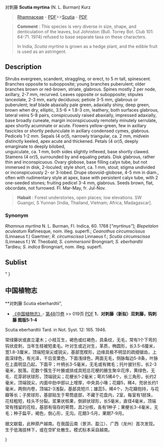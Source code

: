 对刺藤 **Scutia myrtina** (N. L. Burman) Kurz

> [Rhamnaceae](http://www.iplant.cn/info/Rhamnaceae?t=foc) - [PDF](http://www.iplant.cn/foc/pdf/Rhamnaceae.pdf)>>[Scutia](http://www.iplant.cn/info/Scutia?t=foc) - [PDF](http://www.iplant.cn/foc/pdf/Scutia.pdf)


> **Comment** : 
> This species is very diverse in size, shape, and denticulation of the leaves, but Johnston (Bull. Torrey Bot. Club 101: 64-71. 1974) refused to base separate taxa on these characters.
>
> In India, *Scutia myrtina* is grown as a hedge plant, and the edible fruit is used as an astringent.

## Description

Shrubs evergreen, scandent, straggling, or erect, to 5 m tall, spinescent. Branches opposite to subopposite; young branches puberulent; older branches brown or red-brown, striate, glabrous. Spines mostly 2 per node, axillary, 2-7 mm, recurved. Leaves opposite or subopposite; stipules lanceolate, 2-3 mm, early deciduous; petiole 3-5 mm, glabrous or puberulent; leaf blade abaxially pale green, adaxially shiny, deep green, brown when dry, elliptic, 3.5-6 × 1.8-3 cm, leathery, both surfaces glabrous, lateral veins 5-8 pairs, conspicuously raised abaxially, impressed adaxially, base broadly cuneate, margin inconspicuously remotely minutely serrulate, apex shortly acuminate or acute. Flowers yellow-green, few in axillary fascicles or shortly pedunculate in axillary condensed cymes, glabrous. Pedicels 1-2 mm. Sepals (4 or)5, narrowly triangular, ca. 2 mm, midvein distinctly keeled, apex acute and thickened. Petals (4 or)5, deeply emarginate to deeply bilobed, <br clear=all> unguiculate, ca. 1 mm, both sides slightly inflexed, base shortly clawed. Stamens (4 or)5, surrounded by and equaling petals. Disk glabrous, rather thin and inconspicuous. Ovary globose, base filling calyx tube, but not immersed in disk, 2-loculed; style short, ca. 1 mm, stout; stigma undivided or inconspicuously 2- or 3-lobed. Drupe obovoid-globose, 4-5 mm in diam., often with rudimentary style at apex, base with persistent calyx tube, with 2 one-seeded stones; fruiting pedicel 3-4 mm, glabrous. Seeds brown, flat, obcordate, not furrowed. Fl. Mar-May, fr. Jul-Nov.


> **Habait** : 
> Forest understories, open places; low elevations. SW Guangxi, S Yunnan [India, Thailand, Vietnam; Africa, Madagascar].

### Synonym
*Rhamnus myrtina* N. L. Burman, Fl. Indica, 60. 1768 [*\"myrtinus\"*]; *Blepetalon aculeatum* Rafinesque, nom. illeg. superfl.; *Ceanothus circumscissus* (Linnaeus f.) Gaertner; *R. circumscissa* Linnaeus f.; *Scutia circumscissa* (Linnaeus f.) W. Theobald; *S. commersonii* Brongniart; *S. eberhardtii* Tardieu; *S. indica* Brongniart, nom. illeg. superfl.


## Sublist
"
}
## 中国植物志



**对刺藤 Scutia eberhardtii",


* [《中国植物志》](http://www.iplant.cn/frps)- [第48(1)卷](http://www.iplant.cn/frps/vol/48(1)) >> 019页 [PDF](http://www.iplant.cn/frps/pdf/48(1)/019.pdf)
**1．对刺藤（新拟）双刺藤，钩刺藤 图版5:1-4**

Scutia eberhardtii Tard. in Not. Syst. 12: 165. 1946.

常绿藤状或直立灌木；小枝互生，褐色或红褐色，具条纹，无毛，常有1个下弯的钩状皮刺，当年生枝被短柔毛。叶对生或近对生，革质，椭圆形，长3.5-6厘米，宽1.8-3厘米，顶端短渐尖或锐尖，基部宽楔形，边缘具极不明显的疏细锯齿，上面深绿色，有光泽，干后变栗色，下面浅绿色，两面无毛，侧脉每边5-8条，叶脉在上面明显凸起，下面平；叶柄长3-5毫米，无毛或有微毛；托叶披针形，长2-3毫米，脱落。花数个簇生于叶腋或排成具短总花梗的腋生聚伞花序，黄绿色，无毛．花芽卵状球形，顶端锐尖；花梗长1-2毫米；萼片5稀4个，长三角形，长约2毫米，顶端锐尖，内面中肋中部以上增厚，中央具小喙；花瓣5，稀4，兜状长约1毫米，两侧内卷，顶端2-3浅裂，基部具短爪；雄蕊5，稀4个，为花瓣抱持，与花瓣等长；子房球形，基部贴生于萼筒底部，不藏于花盘内，2室，每室有1胚珠，花柱粗短，柱头不分裂。浆果状核果，倒卵状球形，长5毫米，直径4毫米，顶端常有残留的花柱，基部有宿存的萼筒，具2分核，各有1种子；果梗长3-4毫米，无毛；种子扁平，褐色，倒心形，无沟。花期3-5月，果期7-9月。

据文献载，此种原产越南。在我国云南（景洪、盈江）、广西（龙州）首次发现。生于低海拔林下，或在空旷处散生。模式标本采自越南。



}